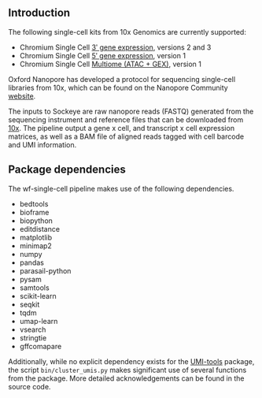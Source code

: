 ## Introduction

The following single-cell kits from 10x Genomics are currently supported:
- Chromium Single Cell [3ʹ gene expression](https://teichlab.github.io/scg_lib_structs/methods_html/10xChromium3.html), versions 2 and 3
- Chromium Single Cell [5ʹ gene expression](https://teichlab.github.io/scg_lib_structs/methods_html/10xChromium5.html), version 1
- Chromium Single Cell [Multiome (ATAC + GEX)](https://teichlab.github.io/scg_lib_structs/methods_html/10xChromium_multiome.html), version 1

Oxford Nanopore has developed a protocol for sequencing single-cell libraries from 10x, which can be found on the Nanopore Community [website](https://community.nanoporetech.com/docs/prepare/library_prep_protocols/single-cell-transcriptomics-10x/v/sst_v9148_v111_revb_12jan2022).

The inputs to Sockeye are raw nanopore reads (FASTQ) generated from the sequencing
instrument and reference files that can be downloaded from [10x](https://support.10xgenomics.com/single-cell-gene-expression/software/downloads/latest).
The pipeline output a gene x cell, and transcript x cell expression matrices, as well as a BAM file of
aligned reads tagged with cell barcode and UMI information.

Package dependencies
--------------------

The wf-single-cell pipeline makes use of the following dependencies.

- bedtools
- bioframe
- biopython
- editdistance
- matplotlib
- minimap2
- numpy
- pandas
- parasail-python
- pysam
- samtools
- scikit-learn
- seqkit
- tqdm
- umap-learn
- vsearch
- stringtie
- gffcomapare

Additionally, while no explicit dependency exists for the
[UMI-tools](https://github.com/CGATOxford/UMI-tools) package, the script
``bin/cluster_umis.py`` makes significant use of several functions from
the package. More detailed acknowledgements can be found in the source code.
